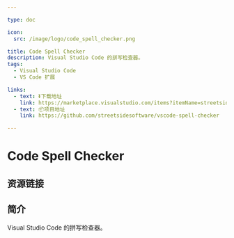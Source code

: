 ```yaml
---

type: doc

icon:
  src: /image/logo/code_spell_checker.png

title: Code Spell Checker
description: Visual Studio Code 的拼写检查器。
tags:
  - Visual Studio Code
  - VS Code 扩展

links:
  - text: ⏬下载地址
    link: https://marketplace.visualstudio.com/items?itemName=streetsidesoftware.code-spell-checker
  - text: 📦项目地址
    link: https://github.com/streetsidesoftware/vscode-spell-checker

---
```


<ShowLogo />

# Code Spell Checker

<ShowTags />

<ShowBreadcrumb />

## 资源链接

<ShowLinks />

## 简介

Visual Studio Code 的拼写检查器。
